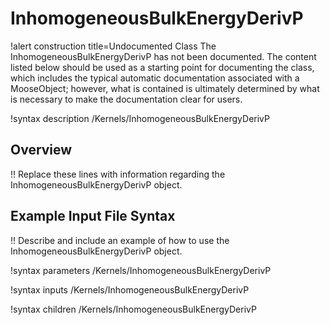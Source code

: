 # InhomogeneousBulkEnergyDerivP

!alert construction title=Undocumented Class
The InhomogeneousBulkEnergyDerivP has not been documented. The content listed below should be used as a starting point for
documenting the class, which includes the typical automatic documentation associated with a
MooseObject; however, what is contained is ultimately determined by what is necessary to make the
documentation clear for users.

!syntax description /Kernels/InhomogeneousBulkEnergyDerivP

## Overview

!! Replace these lines with information regarding the InhomogeneousBulkEnergyDerivP object.

## Example Input File Syntax

!! Describe and include an example of how to use the InhomogeneousBulkEnergyDerivP object.

!syntax parameters /Kernels/InhomogeneousBulkEnergyDerivP

!syntax inputs /Kernels/InhomogeneousBulkEnergyDerivP

!syntax children /Kernels/InhomogeneousBulkEnergyDerivP
